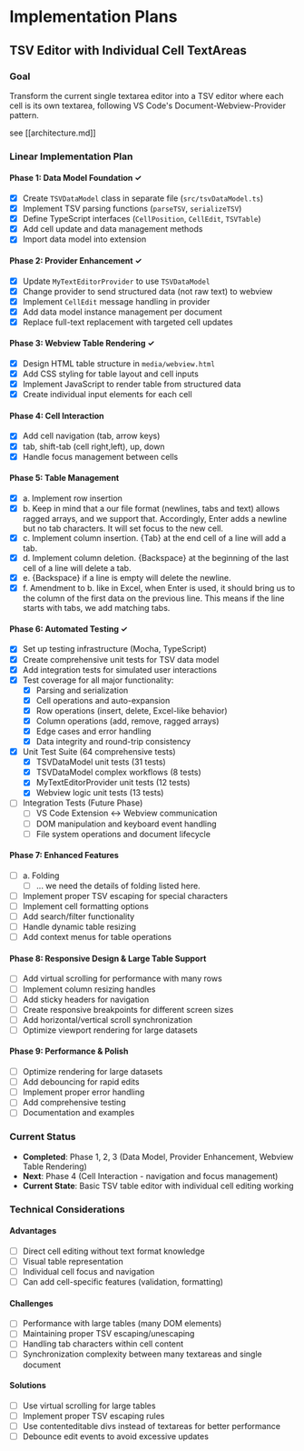 # Implementation Plans

## TSV Editor with Individual Cell TextAreas

### Goal
Transform the current single textarea editor into a TSV editor where each cell is its own textarea, following VS Code's Document-Webview-Provider pattern.

see [[architecture.md]]

### Linear Implementation Plan

#### Phase 1: Data Model Foundation ✓
- [x] Create `TSVDataModel` class in separate file (`src/tsvDataModel.ts`)
- [x] Implement TSV parsing functions (`parseTSV`, `serializeTSV`)
- [x] Define TypeScript interfaces (`CellPosition`, `CellEdit`, `TSVTable`)
- [x] Add cell update and data management methods
- [x] Import data model into extension

#### Phase 2: Provider Enhancement ✓
- [x] Update `MyTextEditorProvider` to use `TSVDataModel`
- [x] Change provider to send structured data (not raw text) to webview
- [x] Implement `CellEdit` message handling in provider
- [x] Add data model instance management per document
- [x] Replace full-text replacement with targeted cell updates

#### Phase 3: Webview Table Rendering ✓
- [x] Design HTML table structure in `media/webview.html`
- [x] Add CSS styling for table layout and cell inputs
- [x] Implement JavaScript to render table from structured data
- [x] Create individual input elements for each cell

#### Phase 4: Cell Interaction
- [x] Add cell navigation (tab, arrow keys)
- [x] tab, shift-tab (cell right,left), up, down
- [x] Handle focus management between cells

#### Phase 5: Table Management
- [x] a. Implement row insertion
- [x] b. Keep in mind that a our file format (newlines, tabs and text) allows ragged arrays, and we support that.  Accordingly, Enter adds a newline but no tab characters.  It will set focus to the new cell.
- [x] c. Implement column insertion.  {Tab} at the end cell of a line will add a tab.
- [x] d. Implement column deletion.  {Backspace} at the beginning of the last cell of a line will delete a tab.
- [x] e. {Backspace} if a line is empty will delete the newline.
- [x] f. Amendment to b.  like in Excel, when Enter is used, it should bring us to the column of the first data on the previous line.  This means if the line starts with tabs, we add matching tabs.

#### Phase 6: Automated Testing ✓

- [x] Set up testing infrastructure (Mocha, TypeScript)
- [x] Create comprehensive unit tests for TSV data model
- [x] Add integration tests for simulated user interactions
- [x] Test coverage for all major functionality:
  - [x] Parsing and serialization
  - [x] Cell operations and auto-expansion
  - [x] Row operations (insert, delete, Excel-like behavior)
  - [x] Column operations (add, remove, ragged arrays)
  - [x] Edge cases and error handling
  - [x] Data integrity and round-trip consistency
- [x] Unit Test Suite (64 comprehensive tests)
  - [x] TSVDataModel unit tests (31 tests)
  - [x] TSVDataModel complex workflows (8 tests) 
  - [x] MyTextEditorProvider unit tests (12 tests)
  - [x] Webview logic unit tests (13 tests)
- [ ] Integration Tests (Future Phase)
  - [ ] VS Code Extension ↔ Webview communication
  - [ ] DOM manipulation and keyboard event handling
  - [ ] File system operations and document lifecycle

#### Phase 7: Enhanced Features

- [ ] a. Folding
  - [ ] ... we need the details of folding listed here.

- [ ] Implement proper TSV escaping for special characters
- [ ] Implement cell formatting options
- [ ] Add search/filter functionality
- [ ] Handle dynamic table resizing
- [ ] Add context menus for table operations

#### Phase 8: Responsive Design & Large Table Support

- [ ] Add virtual scrolling for performance with many rows
- [ ] Implement column resizing handles
- [ ] Add sticky headers for navigation
- [ ] Create responsive breakpoints for different screen sizes
- [ ] Add horizontal/vertical scroll synchronization
- [ ] Optimize viewport rendering for large datasets

#### Phase 9: Performance & Polish

- [ ] Optimize rendering for large datasets
- [ ] Add debouncing for rapid edits
- [ ] Implement proper error handling
- [ ] Add comprehensive testing
- [ ] Documentation and examples

### Current Status

- **Completed**: Phase 1, 2, 3 (Data Model, Provider Enhancement, Webview Table Rendering)
- **Next**: Phase 4 (Cell Interaction - navigation and focus management)
- **Current State**: Basic TSV table editor with individual cell editing working

### Technical Considerations

#### Advantages

- [ ] Direct cell editing without text format knowledge
- [ ] Visual table representation
- [ ] Individual cell focus and navigation
- [ ] Can add cell-specific features (validation, formatting)

#### Challenges

- [ ] Performance with large tables (many DOM elements)
- [ ] Maintaining proper TSV escaping/unescaping
- [ ] Handling tab characters within cell content
- [ ] Synchronization complexity between many textareas and single document

#### Solutions

- [ ] Use virtual scrolling for large tables
- [ ] Implement proper TSV escaping rules
- [ ] Use contenteditable divs instead of textareas for better performance
- [ ] Debounce edit events to avoid excessive updates

